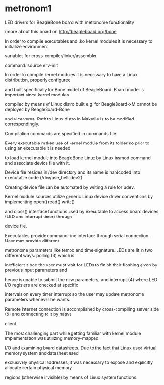 metronom1
=========

LED drivers for BeagleBone board with metronome functionality

(more about this board on http://beagleboard.org/bone)

In order to compile executables and .ko kernel modules it is necessary to initialize environment

variables for cross-compiler/linker/assembler.

command: source env-init

In order to compile kernel modules it is necessary to have a Linux distribution, properly configured 

and built specifically for Bone model of BeagleBoard. Board model is important since kernel modules 

compiled by means of Linux distro built e.g. for BeagleBoard-xM cannot be deployed by BeagleBoard-Bone 

and vice versa. Path to Linux distro in Makefile is to be modified correspondingly. 

Compilation commands are specified in commands file.

Every executable makes use of kernel module from its folder so prior to using an executable it is needed

to load kernel module into BeagleBone Linux by Linux insmod command and associate device file with it.

Device file resides in /dev directory and its name is hardcoded into executable code (/dev/use_hellodev2).

Creating device file can be automated by writing a rule for udev.

Kernel module sources utilize generic Linux device driver conventions by implementing open() read() write() 

and close() interface functions used by executable to access board devices (LED and interrupt timer) through

device file. 

Executables provide command-line interface through serial connection. User may provide different 

metronome parameters like tempo and time-signature. LEDs are lit in two different ways: polling (3) which is

inefficient since the user must wait for LEDs to finish their flashing given by previous input parameters and

hence is unable to submit the new parameters, and interrupt (4) where LED I/O registers are checked at specific 

intervals on every timer interrupt so the user may update metronome parameters whenever he wants. 

Remote internet connection is accomplished by cross-compiling server side (5) and connecting to it by native

client.

The most challenging part while getting familiar with kernel module implementation was utilizing memory-mapped

I/O and examining board datasheets. Due to the fact that Linux used virtual memory system and datasheet used

exclusively physical addresses, it was necessary to expose and explicitly allocate certain physical memory 

regions (otherwise invisible) by means of Linux system functions.



































